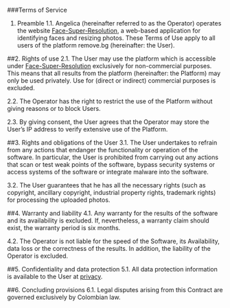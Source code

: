 ###Terms of Service

1. Preamble
1.1. Angelica (hereinafter referred to as the Operator) operates the website [Face-Super-Resolution](https://share.streamlit.io/angelicaba23/app-super-resolution/main/app.py), a web-based application for identifying faces and resizing photos. These Terms of Use apply to all users of the platform remove.bg (hereinafter: the User).

##2. Rights of use
2.1. The User may use the platform which is accessible under [Face-Super-Resolution](https://share.streamlit.io/angelicaba23/app-super-resolution/main/app.py) exclusively for non-commercial purposes. This means that all results from the platform (hereinafter: the Platform) may only be used privately. Use for (direct or indirect) commercial purposes is excluded.

2.2. The Operator has the right to restrict the use of the Platform without giving reasons or to block Users.

2.3. By giving consent, the User agrees that the Operator may store the User’s IP address to verify extensive use of the Platform.

##3. Rights and obligations of the User
3.1. The User undertakes to refrain from any actions that endanger the functionality or operation of the software. In particular, the User is prohibited from carrying out any actions that scan or test weak points of the software, bypass security systems or access systems of the software or integrate malware into the software.

3.2. The User guarantees that he has all the necessary rights (such as copyright, ancillary copyright, industrial property rights, trademark rights) for processing the uploaded photos.

##4. Warranty and liability
4.1. Any warranty for the results of the software and its availability is excluded. If, nevertheless, a warranty claim should exist, the warranty period is six months.

4.2. The Operator is not liable for the speed of the Software, its Availability, data loss or the correctness of the results. In addition, the liability of the Operator is excluded.

##5. Confidentiality and data protection
5.1. All data protection information is available to the User at 
[privacy]().

##6. Concluding provisions
6.1. Legal disputes arising from this Contract are governed exclusively by Colombian law. 